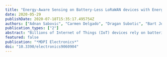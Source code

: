 ```yaml
---
title: "Energy-Aware Sensing on Battery-Less LoRaWAN devices with Energy Harvesting"
date: 2020-05-29
publishDate: 2020-07-18T15:35:17.495754Z
authors: ["Adnan Sabovic", "Carmen Delgado", "Dragan Subotic", "Bart Jooris", "Eli De Poorter", "Jeroen Famaey"]
publication_types: ["2"]
abstract: "Billions of Internet of Things (IoT) devices rely on batteries as the main power source. These batteries are short-lived, bulky and harmful to the environment. Battery-less devices provide a promising alternative for a sustainable IoT, where energy harvested from the environment is stored in small capacitors. This constrained energy storage and the unpredictable energy harvested result in intermittent on–off behavior of the device. Measuring and understanding the current consumption and execution time of different tasks of IoT applications is crucial to properly operate these battery-less devices. In this paper, we study how to properly schedule sensing and transmission tasks on a battery-less LoRaWAN device. We analyze the trade-off between sleeping and allowing the device to turn off between the execution of application tasks. This study allows us to properly define the device configuration (i.e., capacitor size) based on the application tasks (i.e., sensing and sending) and environmental conditions (i.e., harvesting rate). We define an optimization problem that determines the optimal capacitor voltage at which the device should start performing its tasks. Our results show that a device using LoRaWAN Class A can measure the temperature and transmit its data at least once every 5 s if it can harvest at least 10 mA of current and uses a relatively small capacitor of 10 mF or less. At harvesting rates below 3 mA, it is necessary to turn off the device between application cycles and use a larger supercapacitor of at least 140 mF. In this case, the device can transmit a temperature measurement once every 60–100 s."
featured: false
publication: "*MDPI Electronics*"
doi: "10.3390/electronics9060904"
---
```


